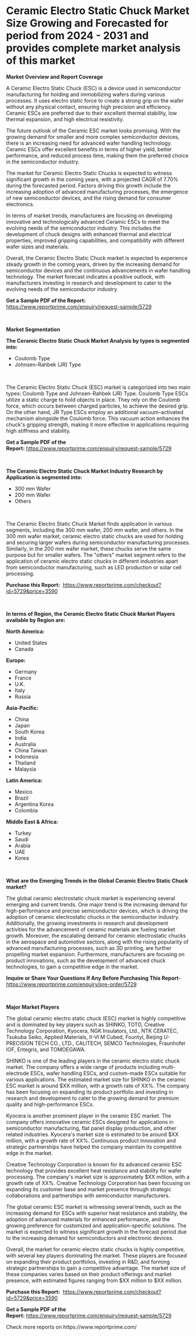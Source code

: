 <p><h1>Ceramic Electro Static Chuck Market Size Growing and Forecasted for period from 2024 - 2031 and provides complete market analysis of this market</h1></p><p><strong>Market Overview and Report Coverage</strong></p>
<p><p>A Ceramic Electro Static Chuck (ESC) is a device used in semiconductor manufacturing for holding and immobilizing wafers during various processes. It uses electro static force to create a strong grip on the wafer without any physical contact, ensuring high precision and efficiency. Ceramic ESCs are preferred due to their excellent thermal stability, low thermal expansion, and high electrical resistivity.</p><p>The future outlook of the Ceramic ESC market looks promising. With the growing demand for smaller and more complex semiconductor devices, there is an increasing need for advanced wafer handling technology. Ceramic ESCs offer excellent benefits in terms of higher yield, better performance, and reduced process time, making them the preferred choice in the semiconductor industry.</p><p>The market for Ceramic Electro Static Chucks is expected to witness significant growth in the coming years, with a projected CAGR of 7.70% during the forecasted period. Factors driving this growth include the increasing adoption of advanced manufacturing processes, the emergence of new semiconductor devices, and the rising demand for consumer electronics.</p><p>In terms of market trends, manufacturers are focusing on developing innovative and technologically advanced Ceramic ESCs to meet the evolving needs of the semiconductor industry. This includes the development of chuck designs with enhanced thermal and electrical properties, improved gripping capabilities, and compatibility with different wafer sizes and materials.</p><p>Overall, the Ceramic Electro Static Chuck market is expected to experience steady growth in the coming years, driven by the increasing demand for semiconductor devices and the continuous advancements in wafer handling technology. The market forecast indicates a positive outlook, with manufacturers investing in research and development to cater to the evolving needs of the semiconductor industry.</p></p>
<p><strong>Get a Sample PDF of the Report:</strong> <a href="https://www.reportprime.com/enquiry/request-sample/5729">https://www.reportprime.com/enquiry/request-sample/5729</a></p>
<p>&nbsp;</p>
<p><strong>Market Segmentation</strong></p>
<p><strong>The Ceramic Electro Static Chuck Market Analysis by types is segmented into:</strong></p>
<p><ul><li>Coulomb Type</li><li>Johnsen-Rahbek (JR) Type</li></ul></p>
<p>&nbsp;</p>
<p><p>The Ceramic Electro Static Chuck (ESC) market is categorized into two main types: Coulomb Type and Johnsen-Rahbek (JR) Type. Coulomb Type ESCs utilize a static charge to hold objects in place. They rely on the Coulomb force, which occurs between charged particles, to achieve the desired grip. On the other hand, JR Type ESCs employ an additional vacuum-activated mechanism alongside the Coulomb force. This vacuum action enhances the chuck's gripping strength, making it more effective in applications requiring high stiffness and stability.</p></p>
<p><strong>Get a Sample PDF of the Report:</strong>&nbsp;<a href="https://www.reportprime.com/enquiry/request-sample/5729">https://www.reportprime.com/enquiry/request-sample/5729</a></p>
<p>&nbsp;</p>
<p><strong>The Ceramic Electro Static Chuck Market Industry Research by Application is segmented into:</strong></p>
<p><ul><li>300 mm Wafer</li><li>200 mm Wafer</li><li>Others</li></ul></p>
<p>&nbsp;</p>
<p><p>The Ceramic Electro Static Chuck Market finds application in various segments, including the 300 mm wafer, 200 mm wafer, and others. In the 300 mm wafer market, ceramic electro static chucks are used for holding and securing larger wafers during semiconductor manufacturing processes. Similarly, in the 200 mm wafer market, these chucks serve the same purpose but for smaller wafers. The "others" market segment refers to the application of ceramic electro static chucks in different industries apart from semiconductor manufacturing, such as LED production or solar cell processing.</p></p>
<p><strong>Purchase this Report:</strong>&nbsp; <a href="https://www.reportprime.com/checkout?id=5729&price=3590">https://www.reportprime.com/checkout?id=5729&price=3590</a></p>
<p>&nbsp;</p>
<p><strong>In terms of Region, the Ceramic Electro Static Chuck Market Players available by Region are:</strong></p>
<p>
    <p> <strong> North America: </strong>
        <ul>
            <li>United States</li>
            <li>Canada</li>
        </ul>
        </p> 
    <p> <strong> Europe: </strong>
        <ul>
            <li>Germany</li>
            <li>France</li>
            <li>U.K.</li>
            <li>Italy</li>
            <li>Russia</li>
        </ul>
        </p> 
    <p> <strong> Asia-Pacific: </strong>
        <ul>
            <li>China</li>
            <li>Japan</li>
            <li>South Korea</li>
            <li>India</li>
            <li>Australia</li>
            <li>China Taiwan</li>
            <li>Indonesia</li>
            <li>Thailand</li>
            <li>Malaysia</li>
        </ul>
        </p> 
    <p> <strong> Latin America: </strong>
        <ul>
            <li>Mexico</li>
            <li>Brazil</li>
            <li>Argentina Korea</li>
            <li>Colombia</li>
        </ul>
        </p> 
    <p> <strong> Middle East & Africa: </strong>
        <ul>
            <li>Turkey</li>
            <li>Saudi</li>
            <li>Arabia</li>
            <li>UAE</li>
            <li>Korea</li>
        </ul>
    </p>
    </p>
<p>&nbsp;</p>
<p><strong>What are the Emerging Trends in the Global Ceramic Electro Static Chuck market?</strong></p>
<p><p>The global ceramic electrostatic chuck market is experiencing several emerging and current trends. One major trend is the increasing demand for high-performance and precise semiconductor devices, which is driving the adoption of ceramic electrostatic chucks in the semiconductor industry. Additionally, the growing investments in research and development activities for the advancement of ceramic materials are fueling market growth. Moreover, the escalating demand for ceramic electrostatic chucks in the aerospace and automotive sectors, along with the rising popularity of advanced manufacturing processes, such as 3D printing, are further propelling market expansion. Furthermore, manufacturers are focusing on product innovations, such as the development of advanced chuck technologies, to gain a competitive edge in the market.</p></p>
<p><strong>Inquire or Share Your Questions If Any Before Purchasing This Report</strong>- <a href="https://www.reportprime.com/enquiry/pre-order/5729">https://www.reportprime.com/enquiry/pre-order/5729</a></p>
<p>&nbsp;</p>
<p><strong>Major Market Players</strong></p>
<p><p>The global ceramic electro static chuck (ESC) market is highly competitive and is dominated by key players such as SHINKO, TOTO, Creative Technology Corporation, Kyocera, NGK Insulators, Ltd., NTK CERATEC, Tsukuba Seiko, Applied Materials, II-VI M Cubed, Fountyl, Beijing U-PRECISION TECH CO., LTD., CALITECH, SEMCO Technologies, Fraunhofer IOF, Entegris, and TOMOEGAWA.</p><p>SHINKO is one of the leading players in the ceramic electro static chuck market. The company offers a wide range of products including multi-electrode ESCs, wafer handling ESCs, and custom-made ESCs suitable for various applications. The estimated market size for SHINKO in the ceramic ESC market is around $XX million, with a growth rate of XX%. The company has been focusing on expanding its product portfolio and investing in research and development to cater to the growing demand for premium quality and high-performance ESCs.</p><p>Kyocera is another prominent player in the ceramic ESC market. The company offers innovative ceramic ESCs designed for applications in semiconductor manufacturing, flat panel display production, and other related industries. Kyocera's market size is estimated to be around $XX million, with a growth rate of XX%. Continuous product innovation and strategic partnerships have helped the company maintain its competitive edge in the market.</p><p>Creative Technology Corporation is known for its advanced ceramic ESC technology that provides excellent heat resistance and stability for wafer processing. The company's market size is approximately $XX million, with a growth rate of XX%. Creative Technology Corporation has been focusing on expanding its customer base and market presence through strategic collaborations and partnerships with semiconductor manufacturers.</p><p>The global ceramic ESC market is witnessing several trends, such as the increasing demand for ESCs with superior heat resistance and stability, the adoption of advanced materials for enhanced performance, and the growing preference for customized and application-specific solutions. The market is expected to witness significant growth in the forecast period due to the increasing demand for semiconductors and electronic devices.</p><p>Overall, the market for ceramic electro static chucks is highly competitive, with several key players dominating the market. These players are focused on expanding their product portfolios, investing in R&D, and forming strategic partnerships to gain a competitive advantage. The market size of these companies varies based on their product offerings and market presence, with estimated figures ranging from $XX million to $XX million.</p></p>
<p><strong>Purchase this Report:</strong>&nbsp;&nbsp;<a href="https://www.reportprime.com/checkout?id=5729&price=3590">https://www.reportprime.com/checkout?id=5729&price=3590</a></p>
<p></p>
<p><strong>Get a Sample PDF of the Report:</strong>&nbsp;<a href="https://www.reportprime.com/enquiry/request-sample/5729">https://www.reportprime.com/enquiry/request-sample/5729</a></p>
<p>Check more reports on https://www.reportprime.com/</p>